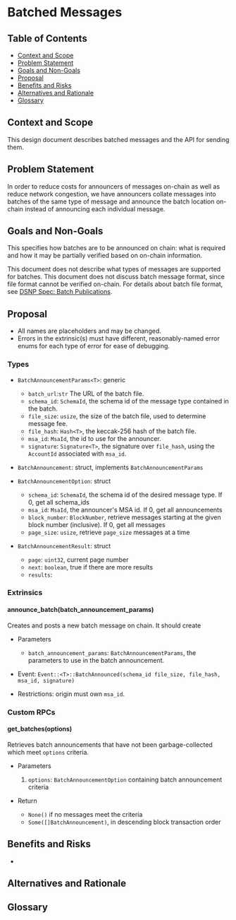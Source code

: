 # Batched Messages

## Table of Contents
* [Context and Scope](#context-and-scope)
* [Problem Statement](#problem-statement)
* [Goals and Non-Goals](#goals-and-non-goals)
* [Proposal](#proposal)
* [Benefits and Risks](#benefits-and-risks)
* [Alternatives and Rationale](#alternatives-and-rationale)
* [Glossary](#glossary)

## Context and Scope
This design document describes batched messages and the API for sending them.

## Problem Statement
In order to reduce costs for announcers of messages on-chain as well as reduce network congestion, we have announcers collate messages into batches of the same type of message and announce the batch location on-chain instead of announcing each individual message.

## Goals and Non-Goals
This specifies how batches are to be announced on chain: what is required and how it may be partially verified based on on-chain information.

This document does not describe what types of messages are supported for batches.
This document does not discuss batch message format, since file format cannot be verified on-chain. For details about batch file format, see [DSNP Spec: Batch Publications](https://spec.dsnp.org/DSNP/BatchPublications).

## Proposal
* All names are placeholders and may be changed.
* Errors in the extrinsic(s) must have different, reasonably-named error enums for each type of error for ease of debugging.

### Types
* `BatchAnnouncementParams<T>`: generic
    * `batch_url`:`str` The URL of the batch file.
    * `schema_id`: `SchemaId`, the schema id of the message type contained in the batch.
    * `file_size`: `usize`, the size of the batch file, used to determine message fee.
    * `file_hash`: `Hash<T>`, the keccak-256 hash of the batch file.
    * `msa_id`: `MsaId`, the id to use for the announcer.
    * `signature`: `Signature<T>`, the signature over `file_hash`, using the `AccountId` associated with `msa_id`.

* `BatchAnnouncement`: struct, implements `BatchAnnouncementParams`

* `BatchAnnouncementOption`: struct
    * `schema_id`: `SchemaId`, the schema id of the desired message type. If 0, get all schema_ids
    * `msa_id`:  `MsaId`, the announcer's MSA id.  If 0, get all announcements
    * `block_number`: `BlockNumber`, retrieve messages starting at the given block number (inclusive). If 0, get all messages
    * `page_size`: `usize`, retrieve `page_size` messages at a time

* `BatchAnnouncementResult`: struct
    * `page`: `uint32`, current page number
    * `next`: `boolean`, true if there are more results
    * `results`:


### Extrinsics
#### announce_batch(batch_announcement_params)
Creates and posts a new batch message on chain. It should create

* Parameters
  * `batch_announcement_params`: `BatchAnnouncementParams`, the parameters to use in the batch announcement.

* Event:  `Event::<T>::BatchAnnounced(schema_id file_size, file_hash, msa_id, signature)`
* Restrictions:  origin must own `msa_id`.

### Custom RPCs

#### get_batches(options)
Retrieves batch announcements that have not been garbage-collected which meet `options` criteria.

* Parameters
  1. `options`: `BatchAnnouncementOption` containing batch announcement criteria

* Return
  * `None()` if no messages meet the criteria
  * `Some([]BatchAnnouncement)`, in descending block transaction order

## Benefits and Risks
*

## Alternatives and Rationale

## Glossary
